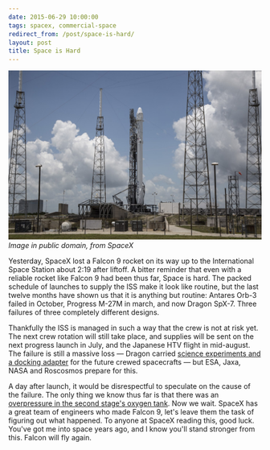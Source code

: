 ```yaml
---
date: 2015-06-29 10:00:00
tags: spacex, commercial-space
redirect_from: /post/space-is-hard/
layout: post
title: Space is Hard
---
```


![Falcon 9, before launch](/static/media/2015/06/falcon9-crs7.jpg)  
_Image in public domain, from SpaceX_

Yesterday, SpaceX lost a Falcon 9 rocket on its way up to the International Space Station about 2:19 after liftoff. A bitter reminder that even with a reliable rocket like Falcon 9 had been thus far, Space is hard. The packed schedule of launches to supply the ISS make it look like routine, but the last twelve months have shown us that it is anything but routine: Antares Orb-3 failed in October, Progress M-27M in march, and now Dragon SpX-7. Three failures of three completely different designs.



Thankfully the ISS is managed in such a way that the crew is not at risk yet. The next crew rotation will still take place, and supplies will be sent on the next progress launch in July, and the Japanese HTV flight in mid-august. The failure is still a massive loss — Dragon carried [science experiments and a docking adapter](http://www.spaceflight101.com/dragon-spx-7-cargo-overview.html) for the future crewed spacecrafts — but ESA, Jaxa, NASA and Roscosmos prepare for this.

A day after launch, it would be disrespectful to speculate on the cause of the failure. The only thing we know thus far is that there was an [overpressure in the second stage's oxygen tank](https://twitter.com/elonmusk/status/615185076813459456). Now we wait. SpaceX has a great team of engineers who made Falcon 9, let's leave them the task of figuring out what happened. To anyone at SpaceX reading this, good luck. You've got me into space years ago, and I know you'll stand stronger from this. Falcon will fly again.